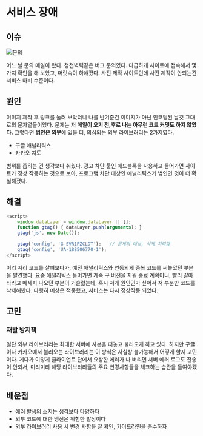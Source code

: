 # 서비스 장애

## 이슈
![문의](https://user-images.githubusercontent.com/59993347/174426254-9cde5ebe-3722-4622-9940-6b891e5a6aaa.jpg)

어느 날 문의 메일이 왔다. 청천벽력같은 버그 문의였다. 다급하게 사이트에 접속해서
몇 가지 확인을 해 보았고, 머릿속이 하얘졌다. 사진 제작 사이트인데 사진 제작이 안되는건 서비스 마비 수준이다.

## 원인
이미지 제작 후 링크를 눌러 보았더니 나를 반겨준건 이미지가 아닌 인코딩된 날것 그대로의 문자열들이었다. 
문제는 저 <strong>메일이 오기 전,후로 나는 아무런 코드 커밋도 하지 않았다.</strong>
그렇다면 <strong>범인은 외부</strong>에 있을 터, 의심되는 외부 라이브러리는 2가지였다.

- 구글 애널리틱스
- 카카오 지도

범위를 좁히는 건 생각보다 쉬웠다. 광고 차단 툴인 애드블록을 사용하고 들어가면
사이트가 정상 작동하는 것으로 보아, 프로그램 차단 대상인 애널리틱스가 범인인 것이 더 확실해졌다.

## 해결
```javascript
<script>
    window.dataLayer = window.dataLayer || [];
    function gtag() { dataLayer.push(arguments); }
    gtag('js', new Date());

    gtag('config', 'G-SVR1PZCLDT');   // 문제의 대상, 삭제 처리함
    gtag('config', 'UA-188506770-1');
</script>
```
이리 저리 코드를 살펴보다가, 예전 애널리틱스와 연동되게 중복 코드를 써놓았던 부분을 발견했다. 요즘 애널리틱스 들어가면 계속 구 버전을 지원 종료 계획이니, 빨리 갈아타라고 메세지 나오던 부분이 거슬렸는데, 혹시 저게 원인인가 싶어서 저 부분만 코드를 삭제해봤다.
다행히 예상은 적중했고, 서비스는 다시 정상작동 되었다.

## 고민
### 재발 방지책
일단 외부 라이브러리는 최대한 서버에 사본을 떠놓고 불러오게 하고 있다. 하지만 구글이나 카카오에서 불러오는 라이브러리는 이 방식은 사실상 불가능해서 어떻게 할지 고민이다. 게다가 이렇게 클라이언트 단에서 요상한 에러가 나 버리면 서버 에러 로그도 전송이 안되서, 
미리미리 해당 라이브러리들의 주요 변경사항들을 체크하는 습관을 들여야겠다.

## 배운점
- 에러 발생의 소지는 생각보다 다양하다
- 외부 코드에 대한 맹신은 위험한 발상이다
- 외부 라이브러리 사용 시 변경 사항을 잘 확인, 가이드라인을 준수하자
